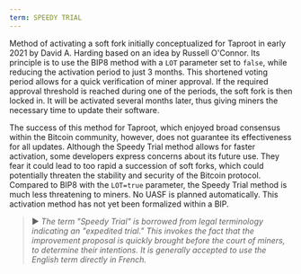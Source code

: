 ```yaml
---
term: SPEEDY TRIAL
---
```


Method of activating a soft fork initially conceptualized for Taproot in early 2021 by David A. Harding based on an idea by Russell O'Connor. Its principle is to use the BIP8 method with a `LOT` parameter set to `false`, while reducing the activation period to just 3 months. This shortened voting period allows for a quick verification of miner approval. If the required approval threshold is reached during one of the periods, the soft fork is then locked in. It will be activated several months later, thus giving miners the necessary time to update their software.

The success of this method for Taproot, which enjoyed broad consensus within the Bitcoin community, however, does not guarantee its effectiveness for all updates. Although the Speedy Trial method allows for faster activation, some developers express concerns about its future use. They fear it could lead to too rapid a succession of soft forks, which could potentially threaten the stability and security of the Bitcoin protocol. Compared to BIP8 with the `LOT=true` parameter, the Speedy Trial method is much less threatening to miners. No UASF is planned automatically. This activation method has not yet been formalized within a BIP.

> ► *The term "Speedy Trial" is borrowed from legal terminology indicating an "expedited trial." This invokes the fact that the improvement proposal is quickly brought before the court of miners, to determine their intentions. It is generally accepted to use the English term directly in French.*